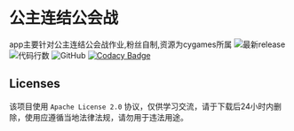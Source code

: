 # 公主连结公会战
app主要针对公主连结公会战作业,粉丝自制,资源为cygames所属
![最新release](https://img.shields.io/github/v/release/pcrgvg/pcrgvg_flutter)  ![代码行数](https://img.shields.io/tokei/lines/github/pcrgvg/pcrgvg_flutter) ![GitHub](https://img.shields.io/github/license/pcrgvg/pcrgvg_flutter) [![Codacy Badge](https://app.codacy.com/project/badge/Grade/ffebc40aecce467a8c2bf8be6281ca47)](https://www.codacy.com/gh/pcrgvg/pcrgvg_flutter/dashboard?utm_source=github.com&amp;utm_medium=referral&amp;utm_content=pcrgvg/pcrgvg_flutter&amp;utm_campaign=Badge_Grade)

## Licenses

该项目使用 `Apache License 2.0` 协议，仅供学习交流，请于下载后24小时内删除，使用应遵循当地法律法规，请勿用于违法用途。

